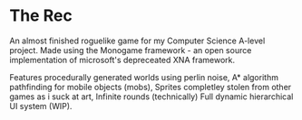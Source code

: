 # The Rec

An almost finished roguelike game for my Computer Science A-level project.
Made using the Monogame framework - an open source implementation of microsoft's depreceated XNA framework.

Features procedurally generated worlds using perlin noise,
A* algorithm pathfinding for mobile objects (mobs),
Sprites completley stolen from other games as i suck at art,
Infinite rounds (technically)
Full dynamic hierarchical UI system (WIP).

